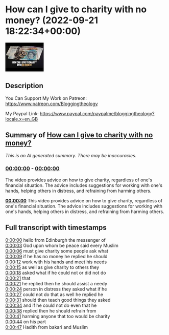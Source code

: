 # How can I give to charity with no money? (2022-09-21 18:22:34+00:00)

![alt How can I give to charity with no money?](eou5hLCwTGs.jpg "How can I give to charity with no money?")

## Description

You Can Support My Work on Patreon:
https://www.patreon.com/Bloggingtheology

My Paypal Link: 
https://www.paypal.com/paypalme/bloggingtheology?locale.x=en_GB

## Summary of [How can I give to charity with no money?](https://www.youtube.com/watch?v=eou5hLCwTGs)


*This is an AI generated summary. There may be inaccuracies. [](/)*

### [00:00:00](https://www.youtube.com/watch?v=eou5hLCwTGs&t=0) - [00:00:00](https://www.youtube.com/watch?v=eou5hLCwTGs&t=0)

The video provides advice on how to give charity, regardless of one's financial situation. The advice includes suggestions for working with one's hands, helping others in distress, and refraining from harming others.

**[00:00:00](https://www.youtube.com/watch?v=eou5hLCwTGs&t=0)** This video provides advice on how to give charity, regardless of one's financial situation. The advice includes suggestions for working with one's hands, helping others in distress, and refraining from harming others.

## Full transcript with timestamps

[0:00:00](https://youtu.be/eou5hLCwTGs?t=0) hello from Edinburgh the messenger of  
[0:00:03](https://youtu.be/eou5hLCwTGs?t=3) God upon whom be peace said every Muslim  
[0:00:06](https://youtu.be/eou5hLCwTGs?t=6) must give charity some people ask what  
[0:00:09](https://youtu.be/eou5hLCwTGs?t=9) if he has no money he replied he should  
[0:00:12](https://youtu.be/eou5hLCwTGs?t=12) work with his hands and meet his needs  
[0:00:15](https://youtu.be/eou5hLCwTGs?t=15) as well as give charity to others they  
[0:00:18](https://youtu.be/eou5hLCwTGs?t=18) asked what if he could not or did not do  
[0:00:21](https://youtu.be/eou5hLCwTGs?t=21) that  
[0:00:21](https://youtu.be/eou5hLCwTGs?t=21) he replied then he should assist a needy  
[0:00:24](https://youtu.be/eou5hLCwTGs?t=24) person in distress they asked what if he  
[0:00:27](https://youtu.be/eou5hLCwTGs?t=27) could not do that as well he replied he  
[0:00:31](https://youtu.be/eou5hLCwTGs?t=31) should then teach good things they asked  
[0:00:34](https://youtu.be/eou5hLCwTGs?t=34) and if he could not do even that he  
[0:00:38](https://youtu.be/eou5hLCwTGs?t=38) replied then he should refrain from  
[0:00:41](https://youtu.be/eou5hLCwTGs?t=41) harming anyone that too would be charity  
[0:00:44](https://youtu.be/eou5hLCwTGs?t=44) on his part  
[0:00:47](https://youtu.be/eou5hLCwTGs?t=47) Hadith from bakari and Muslim  
